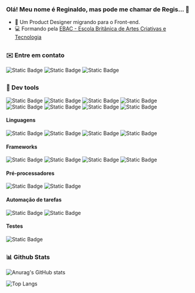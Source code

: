 ### Olá! Meu nome é Reginaldo, mas pode me chamar de Regis... 👋 ###
- 🚀 Um Product Designer migrando para o Front-end.
- 💻 Formando pela [EBAC - Escola Britânica de Artes Criativas e Tecnologia](https://ebaconline.com.br/)
##
### ✉️ Entre em contato ###
![Static Badge](https://img.shields.io/badge/LINKEDIN-grey?style=for-the-badge&logo=linkedin&color=%23323330&link=https%3A%2F%2Fwww.linkedin.com%2Fin%2Freginaldo-jrr%2F)
![Static Badge](https://img.shields.io/badge/e--mail-grey?style=for-the-badge&logo=gmail&logoColor=white&color=%23323330&link=mailto%3Areginaldo.junior%40live.com)
![Static Badge](https://img.shields.io/badge/website-grey?style=for-the-badge&logo=googlechrome&logoColor=white&color=%23323330&link=https%3A%2F%2Freginaldojunior.com)
##
### 🧰 Dev tools ###
![Static Badge](https://img.shields.io/badge/macos-grey?style=for-the-badge&logo=apple&color=%23323330)
![Static Badge](https://img.shields.io/badge/windows-grey?style=for-the-badge&logo=windows10&color=%23323330)
![Static Badge](https://img.shields.io/badge/powershell-grey?style=for-the-badge&logo=powershell&logoColor=white&color=%23323330)
![Static Badge](https://img.shields.io/badge/vscode-grey?style=for-the-badge&logo=visualstudiocode&color=%23323330)
![Static Badge](https://img.shields.io/badge/git-grey?style=for-the-badge&logo=git&logoColor=white&color=%23323330)
![Static Badge](https://img.shields.io/badge/github-grey?style=for-the-badge&logo=github&color=%23323330)
![Static Badge](https://img.shields.io/badge/npm-grey?style=for-the-badge&logo=npm&logoColor=white&color=%23323330)
![Static Badge](https://img.shields.io/badge/vercel-grey?style=for-the-badge&logo=vercel&color=%23323330)

#### Linguagens ####
![Static Badge](https://img.shields.io/badge/html-grey?style=for-the-badge&logo=html5&logoColor=white&color=%23323330)
![Static Badge](https://img.shields.io/badge/css-grey?style=for-the-badge&logo=css3&color=%23323330)
![Static Badge](https://img.shields.io/badge/javascript-grey?style=for-the-badge&logo=javascript&logoColor=white&color=%23323330)
![Static Badge](https://img.shields.io/badge/typescript-grey?style=for-the-badge&logo=typescript&logoColor=white&color=%23323330)

#### Frameworks ####
![Static Badge](https://img.shields.io/badge/vue-grey?style=for-the-badge&logo=vuedotjs&logoColor=white&color=%23323330)
![Static Badge](https://img.shields.io/badge/react-grey?style=for-the-badge&logo=react&logoColor=white&color=%23323330)
![Static Badge](https://img.shields.io/badge/jquery-grey?style=for-the-badge&logo=jquery&logoColor=white&color=%23323330)
![Static Badge](https://img.shields.io/badge/bootstrap-grey?style=for-the-badge&logo=bootstrap&logoColor=white&color=%23323330)

#### Pré-processadores ####
![Static Badge](https://img.shields.io/badge/sass-grey?style=for-the-badge&logo=sass&logoColor=white&color=%23323330)
![Static Badge](https://img.shields.io/badge/less-grey?style=for-the-badge&logo=less&logoColor=white&color=%23323330)

#### Automação de tarefas ####
![Static Badge](https://img.shields.io/badge/gulp-grey?style=for-the-badge&logo=gulp&logoColor=white&color=%23323330)
![Static Badge](https://img.shields.io/badge/grunt-grey?style=for-the-badge&logo=grunt&logoColor=white&color=%23323330)

#### Testes ####
![Static Badge](https://img.shields.io/badge/cypress-grey?style=for-the-badge&logo=cypress&logoColor=white&color=%23323330)

##
### 📊 Github Stats ###
![Anurag's GitHub stats](https://github-readme-stats.vercel.app/api?username=reginaldojrrr&show_icons=true&theme=radical)

![Top Langs](https://github-readme-stats.vercel.app/api/top-langs/?username=reginaldojrrr&layout=compact&theme=radical)












